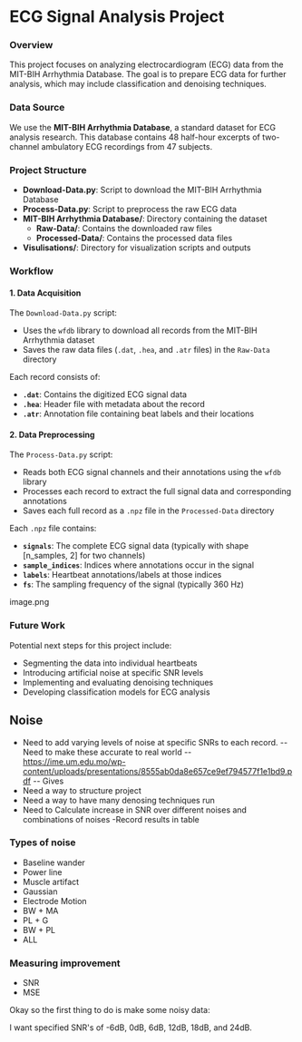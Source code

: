 # ECG Signal Analysis Project

### Overview
This project focuses on analyzing electrocardiogram (ECG) data from the MIT-BIH Arrhythmia Database. The goal is to prepare ECG data for further analysis, which may include classification and denoising techniques.

### Data Source
We use the **MIT-BIH Arrhythmia Database**, a standard dataset for ECG analysis research. This database contains 48 half-hour excerpts of two-channel ambulatory ECG recordings from 47 subjects.

### Project Structure
- **Download-Data.py**: Script to download the MIT-BIH Arrhythmia Database
- **Process-Data.py**: Script to preprocess the raw ECG data
- **MIT-BIH Arrhythmia Database/**: Directory containing the dataset
  - **Raw-Data/**: Contains the downloaded raw files
  - **Processed-Data/**: Contains the processed data files
- **Visulisations/**: Directory for visualization scripts and outputs

### Workflow

#### 1. Data Acquisition
The `Download-Data.py` script:
- Uses the `wfdb` library to download all records from the MIT-BIH Arrhythmia dataset
- Saves the raw data files (`.dat`, `.hea`, and `.atr` files) in the `Raw-Data` directory

Each record consists of:
- **`.dat`**: Contains the digitized ECG signal data
- **`.hea`**: Header file with metadata about the record
- **`.atr`**: Annotation file containing beat labels and their locations

#### 2. Data Preprocessing
The `Process-Data.py` script:
- Reads both ECG signal channels and their annotations using the `wfdb` library
- Processes each record to extract the full signal data and corresponding annotations
- Saves each full record as a `.npz` file in the `Processed-Data` directory

Each `.npz` file contains:
- **`signals`**: The complete ECG signal data (typically with shape [n_samples, 2] for two channels)
- **`sample_indices`**: Indices where annotations occur in the signal
- **`labels`**: Heartbeat annotations/labels at those indices
- **`fs`**: The sampling frequency of the signal (typically 360 Hz)

 image.png

### Future Work
Potential next steps for this project include:
- Segmenting the data into individual heartbeats
- Introducing artificial noise at specific SNR levels
- Implementing and evaluating denoising techniques
- Developing classification models for ECG analysis

## Noise 

- Need to add varying levels of noise at specific SNRs to each record.
-- Need to make these accurate to real world 
-- https://ime.um.edu.mo/wp-content/uploads/presentations/8555ab0da8e657ce9ef794577f1e1bd9.pdf
-- Gives 
- Need a way to structure project
- Need a way to have many denosing techniques run
- Need to Calculate increase in SNR over different noises and combinations of noises 
-Record results in table


### Types of noise 

- Baseline wander
- Power line
- Muscle artifact
- Gaussian 
- Electrode Motion
- BW + MA
- PL + G
- BW + PL
- ALL

### Measuring improvement 

- SNR
- MSE

Okay so the first thing to do is make some noisy data: 

I want specified SNR's of -6dB, 0dB, 6dB, 12dB, 18dB, and 24dB. 
